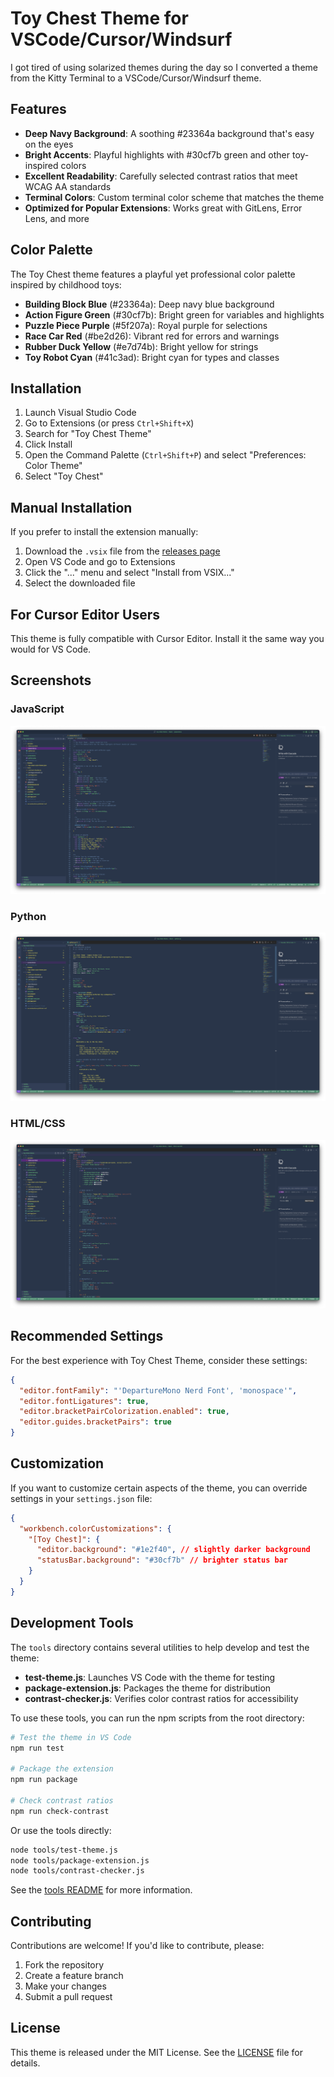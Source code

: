 # Toy Chest Theme for VSCode/Cursor/Windsurf

I got tired of using solarized themes during the day so I converted a theme from the Kitty Terminal to a VSCode/Cursor/Windsurf theme.

## Features

- **Deep Navy Background**: A soothing #23364a background that's easy on the eyes
- **Bright Accents**: Playful highlights with #30cf7b green and other toy-inspired colors
- **Excellent Readability**: Carefully selected contrast ratios that meet WCAG AA standards
- **Terminal Colors**: Custom terminal color scheme that matches the theme
- **Optimized for Popular Extensions**: Works great with GitLens, Error Lens, and more

## Color Palette

The Toy Chest theme features a playful yet professional color palette inspired by childhood toys:

- **Building Block Blue** (#23364a): Deep navy blue background
- **Action Figure Green** (#30cf7b): Bright green for variables and highlights
- **Puzzle Piece Purple** (#5f207a): Royal purple for selections
- **Race Car Red** (#be2d26): Vibrant red for errors and warnings
- **Rubber Duck Yellow** (#e7d74b): Bright yellow for strings
- **Toy Robot Cyan** (#41c3ad): Bright cyan for types and classes

## Installation

1. Launch Visual Studio Code
2. Go to Extensions (or press `Ctrl+Shift+X`)
3. Search for "Toy Chest Theme"
4. Click Install
5. Open the Command Palette (`Ctrl+Shift+P`) and select "Preferences: Color Theme"
6. Select "Toy Chest"

## Manual Installation

If you prefer to install the extension manually:

1. Download the `.vsix` file from the [releases page](https://github.com/fakebizprez/toy-chest-theme/releases)
2. Open VS Code and go to Extensions
3. Click the "..." menu and select "Install from VSIX..."
4. Select the downloaded file

## For Cursor Editor Users

This theme is fully compatible with Cursor Editor. Install it the same way you would for VS Code.

## Screenshots

### JavaScript
![JavaScript](screenshots/javascript.png)

### Python
![Python](screenshots/python.png)

### HTML/CSS
![HTML/CSS](screenshots/html-css.png)

## Recommended Settings

For the best experience with Toy Chest Theme, consider these settings:

```json
{
  "editor.fontFamily": "'DepartureMono Nerd Font', 'monospace'",
  "editor.fontLigatures": true,
  "editor.bracketPairColorization.enabled": true,
  "editor.guides.bracketPairs": true
}
```

## Customization

If you want to customize certain aspects of the theme, you can override settings in your `settings.json` file:

```json
{
  "workbench.colorCustomizations": {
    "[Toy Chest]": {
      "editor.background": "#1e2f40", // slightly darker background
      "statusBar.background": "#30cf7b" // brighter status bar
    }
  }
}
```

## Development Tools

The `tools` directory contains several utilities to help develop and test the theme:

- **test-theme.js**: Launches VS Code with the theme for testing
- **package-extension.js**: Packages the theme for distribution
- **contrast-checker.js**: Verifies color contrast ratios for accessibility

To use these tools, you can run the npm scripts from the root directory:

```bash
# Test the theme in VS Code
npm run test

# Package the extension
npm run package

# Check contrast ratios
npm run check-contrast
```

Or use the tools directly:

```bash
node tools/test-theme.js
node tools/package-extension.js
node tools/contrast-checker.js
```

See the [tools README](tools/README.md) for more information.

## Contributing

Contributions are welcome! If you'd like to contribute, please:

1. Fork the repository
2. Create a feature branch
3. Make your changes
4. Submit a pull request

## License

This theme is released under the MIT License. See the [LICENSE](LICENSE) file for details.


